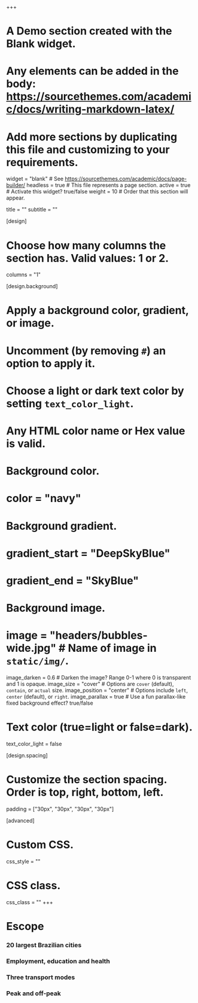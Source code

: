+++
# A Demo section created with the Blank widget.
# Any elements can be added in the body: https://sourcethemes.com/academic/docs/writing-markdown-latex/
# Add more sections by duplicating this file and customizing to your requirements.

widget = "blank"  # See https://sourcethemes.com/academic/docs/page-builder/
headless = true  # This file represents a page section.
active = true  # Activate this widget? true/false
weight = 10  # Order that this section will appear.

title = ""
subtitle = ""

[design]
  # Choose how many columns the section has. Valid values: 1 or 2.
  columns = "1"

[design.background]
  # Apply a background color, gradient, or image.
  #   Uncomment (by removing `#`) an option to apply it.
  #   Choose a light or dark text color by setting `text_color_light`.
  #   Any HTML color name or Hex value is valid.

  # Background color.
  # color = "navy"
  
  # Background gradient.
  # gradient_start = "DeepSkyBlue"
  # gradient_end = "SkyBlue"
  
  # Background image.
  # image = "headers/bubbles-wide.jpg"  # Name of image in `static/img/`.
  image_darken = 0.6  # Darken the image? Range 0-1 where 0 is transparent and 1 is opaque.
  image_size = "cover"  #  Options are `cover` (default), `contain`, or `actual` size.
  image_position = "center"  # Options include `left`, `center` (default), or `right`.
  image_parallax = true  # Use a fun parallax-like fixed background effect? true/false

  # Text color (true=light or false=dark).
  text_color_light = false

[design.spacing]
  # Customize the section spacing. Order is top, right, bottom, left.
  padding = ["30px", "30px", "30px", "30px"]

[advanced]
 # Custom CSS. 
 css_style = ""
 
 # CSS class.
 css_class = ""
+++

<div class="container">
  <div class="row featurette">
  <div class="col-md-12 section-heading">
    <h1>Escope</h1>
  </div>
  <div class="col-md-12">
  </div>
  <div class="col-sm-12 col-md-6 col-lg-2">
    <div class = "icon"><i class="fas fa-city fa-4x"></i></div>
    <h3>20 largest Brazilian cities</h3>
  </div>
  <div class="col-sm-12 col-md-6 col-lg-4">
    <div class = "icon"><i class="fas fa-building fa-4x"></i></div>
    <div class = "icon"><i class="fas fa-school fa-4x"></i></div>
    <div class = "icon"><i class="fas fa-hospital fa-4x"></i></div>
    <h3>Employment, education and health</h3>
  </div>
    <div class="col-sm-12 col-md-6 col-lg-4">
    <div class = "icon"><i class="fas fa-bus fa-4x"></i></div>
    <div class = "icon"><i class="fas fa-walking fa-4x"></i></div>
    <div class = "icon"><i class="fas fa-bicycle fa-4x"></i></div>
    <h3>Three transport modes</h3>
  </div>
  <div class="col-sm-12 col-md-6 col-lg-2">
    <div class = "icon"><i class="fas fa-clock fa-4x"></i></div>
    <h3>Peak and off-peak</h3>
  </div>
  </div>
  </div>
